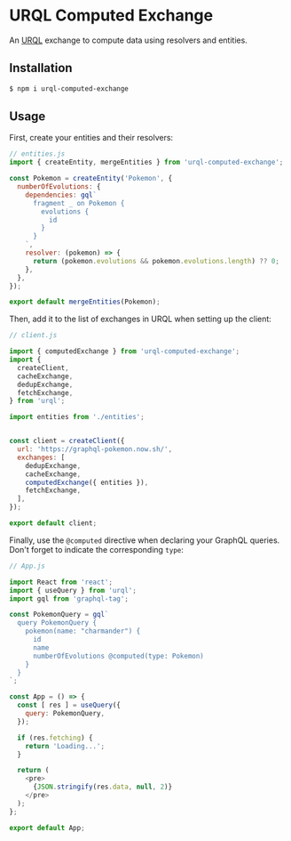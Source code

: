 # URQL Computed Exchange

An [URQL](https://github.com/FormidableLabs/urql) exchange to compute data using resolvers and entities.

## Installation

```bash
$ npm i urql-computed-exchange
```

## Usage

First, create your entities and their resolvers:

```javascript
// entities.js
import { createEntity, mergeEntities } from 'urql-computed-exchange';

const Pokemon = createEntity('Pokemon', {
  numberOfEvolutions: {
    dependencies: gql`
      fragment _ on Pokemon {
        evolutions {
          id
        }
      }
    `,
    resolver: (pokemon) => {
      return (pokemon.evolutions && pokemon.evolutions.length) ?? 0;
    },
  },
});

export default mergeEntities(Pokemon);
```

Then, add it to the list of exchanges in URQL when setting up the client:

```javascript
// client.js

import { computedExchange } from 'urql-computed-exchange';
import {
  createClient,
  cacheExchange,
  dedupExchange,
  fetchExchange,
} from 'urql';

import entities from './entities';


const client = createClient({
  url: 'https://graphql-pokemon.now.sh/',
  exchanges: [
    dedupExchange,
    cacheExchange,
    computedExchange({ entities }),
    fetchExchange,
  ],
});

export default client;
```

Finally, use the `@computed` directive when declaring your GraphQL queries. Don't forget to indicate the corresponding `type`:

```javascript
// App.js

import React from 'react';
import { useQuery } from 'urql';
import gql from 'graphql-tag';

const PokemonQuery = gql`
  query PokemonQuery {
    pokemon(name: "charmander") {
      id
      name
      numberOfEvolutions @computed(type: Pokemon)
    }
  }
`;

const App = () => {
  const [ res ] = useQuery({
    query: PokemonQuery,
  });

  if (res.fetching) {
    return 'Loading...';
  }

  return (
    <pre>
      {JSON.stringify(res.data, null, 2)}
    </pre>
  );
};

export default App;
```
